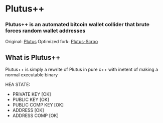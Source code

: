 # Plutus++
### Plutus++ is an automated bitcoin wallet collider that brute forces random wallet addresses 
Original: [Plutus](https://github.com/Isaacdelly/Plutus)
Optimized fork: [Plutus-Scroo](https://github.com/franzkruhm/Plutus-Scroo)

## What is Plutus++
Plutus++ is simply a rewrite of Plutus in pure c++ with inetent of making a normal executable binary

HEA STATE:
 - PRIVATE KEY      [OK]
 - PUBLIC KEY       [OK]
 - PUBLIC COMP KEY  [OK]
 - ADDRESS          [OK]
 - ADDRESS COMP     [OK]